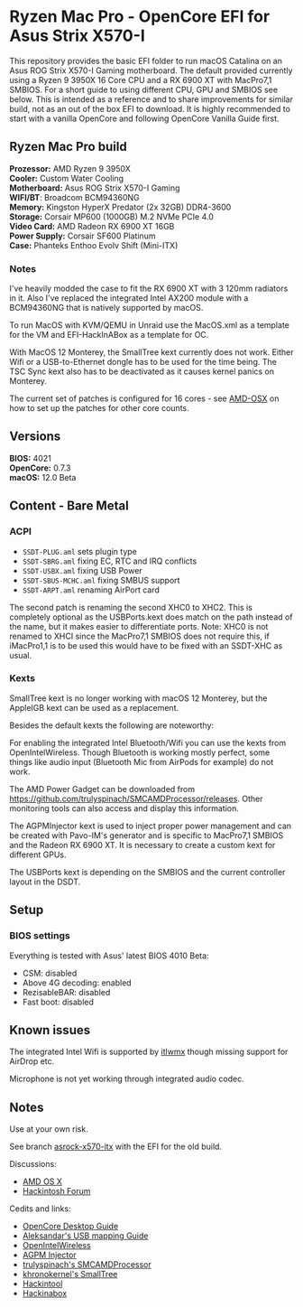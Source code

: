 # Ryzen Mac Pro - OpenCore EFI for Asus Strix X570-I

This repository provides the basic EFI folder to run macOS Catalina on an Asus ROG Strix X570-I Gaming motherboard. The default provided currently using a Ryzen 9 3950X 16 Core CPU and a RX 6900 XT with MacPro7,1 SMBIOS. For a short guide to using different CPU, GPU and SMBIOS see below.
This is intended as a reference and to share improvements for similar build, not as an out of the box EFI to download. It is highly recommended to start with a vanilla OpenCore and following OpenCore Vanilla Guide first.

## Ryzen Mac Pro build

**Prozessor:** AMD Ryzen 9 3950X  
**Cooler:** Custom Water Cooling  
**Motherboard:** Asus ROG Strix X570-I Gaming  
**WIFI/BT**: Broadcom BCM94360NG  
**Memory:** Kingston HyperX Predator (2x 32GB) DDR4-3600  
**Storage:** Corsair MP600 (1000GB) M.2 NVMe PCIe 4.0  
**Video Card:** AMD Radeon RX 6900 XT 16GB  
**Power Supply:** Corsair SF600 Platinum  
**Case:** Phanteks Enthoo Evolv Shift (Mini-ITX)  

### Notes
I've heavily modded the case to fit the RX 6900 XT with 3 120mm radiators in it.
Also I've replaced the integrated Intel AX200 module with a BCM94360NG that is natively supported by macOS. 

To run MacOS with KVM/QEMU in Unraid use the MacOS.xml as a template for the VM and EFI-HackInABox as a template for OC. 

With MacOS 12 Monterey, the SmallTree kext currently does not work. Either Wifi or a USB-to-Ethernet dongle has to be used for the time being.
The TSC Sync kext also has to be deactivated as it causes kernel panics on Monterey.

The current set of patches is configured for 16 cores - see [AMD-OSX](https://github.com/AMD-OSX/AMD_Vanilla) on how to set up the patches for other core counts.

## Versions
**BIOS:** 4021  
**OpenCore:** 0.7.3  
**macOS:** 12.0 Beta  

## Content - Bare Metal

### ACPI

* `SSDT-PLUG.aml` sets plugin type
* `SSDT-SBRG.aml` fixing EC, RTC and IRQ conflicts
* `SSDT-USBX.aml` fixing USB Power
* `SSDT-SBUS-MCHC.aml` fixing SMBUS support
* `SSDT-ARPT.aml` renaming AirPort card

The second patch is renaming the second XHC0 to XHC2. This is completely optional as the USBPorts.kext does match on the path instead of the name, but it makes easier to differentiate ports.
Note: XHC0 is not renamed to XHCI since the MacPro7,1 SMBIOS does not require this, if iMacPro1,1 is to be used this would have to be fixed with an SSDT-XHC as usual.

### Kexts

SmallTree kext is no longer working with macOS 12 Monterey, but the AppleIGB kext can be used as a replacement.

Besides the default kexts the following are noteworthy:

For enabling the integrated Intel Bluetooth/Wifi you can use the kexts from OpenIntelWireless. Though Bluetooth is working mostly perfect, some things like audio input (Bluetooth Mic from AirPods for example) do not work.

The AMD Power Gadget can be downloaded from https://github.com/trulyspinach/SMCAMDProcessor/releases. Other monitoring tools can also access and display this information.

The AGPMInjector kext is used to inject proper power management and can be created with Pavo-IM's generator and is specific to MacPro7,1 SMBIOS and the Radeon RX 6900 XT. It is necessary to create a custom kext for different GPUs.

The USBPorts kext is depending on the SMBIOS and the current controller layout in the DSDT.


## Setup

### BIOS settings

Everything is tested with Asus' latest BIOS 4010 Beta:

- CSM: disabled
- Above 4G decoding: enabled
- RezisableBAR: disabled
- Fast boot: disabled


## Known issues

The integrated Intel Wifi is supported by [itlwmx](https://github.com/OpenIntelWireless/itlwm) though missing support for AirDrop etc.

Microphone is not yet working through integrated audio codec.

## Notes

Use at your own risk.

See branch [asrock-x570-itx](https://github.com/aluveitie/RyzenMacPro/tree/asrock-x570-itx) with the EFI for the old build.

Discussions:
* [AMD OS X](https://forum.amd-osx.com/index.php?threads/ryzen-9-3900x-asrock-x570-itx-tb3-sapphire-rx-5500-pulse-catalina.19/)
* [Hackintosh Forum](https://www.hackintosh-forum.de/forum/thread/46160-ryzen-9-3900x-asrock-x570-itx-radeon-rx-5500-xt/)

Cedits and links:
* [OpenCore Desktop Guide](https://github.com/dortania/OpenCore-Desktop-Guide)
* [Aleksandar's USB mapping Guide](https://aplus.rs/2020/usb-mapping-why/)
* [OpenIntelWireless](https://github.com/OpenIntelWireless)
* [AGPM Injector](https://github.com/Pavo-IM/AGPMInjector)
* [trulyspinach's SMCAMDProcessor](https://github.com/trulyspinach/SMCAMDProcessor)
* [khronokernel's SmallTree](https://github.com/khronokernel/SmallTree-I211-AT-patch)
* [Hackintool](https://www.hackintosh-forum.de/forum/thread/38316-hackintool-ehemals-intel-fb-patcher/)
* [Hackinabox](https://github.com/Pavo-IM/Hackinabox)
